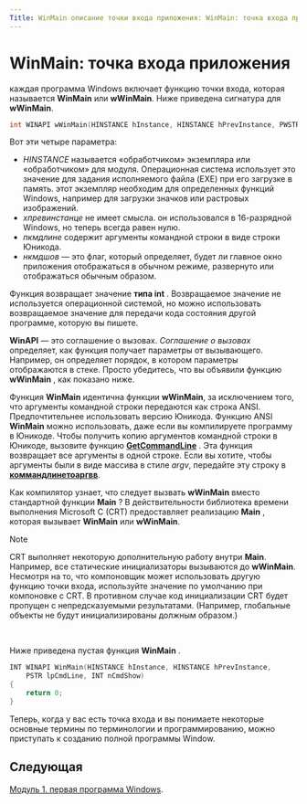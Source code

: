 ```yaml
---
Title: WinMain описание точки входа приложения: WinMain: точка входа приложения MS. AssetID: 389da5d4-d0f9-4339-be6c-0f4fecc59316 MS. Topic: статья MS. Date: 05/31/2018
---
```


# <a name="winmain-the-application-entry-point"></a>WinMain: точка входа приложения

каждая программа Windows включает функцию точки входа, которая называется **WinMain** или **wWinMain**. Ниже приведена сигнатура для **wWinMain**.


```C++
int WINAPI wWinMain(HINSTANCE hInstance, HINSTANCE hPrevInstance, PWSTR pCmdLine, int nCmdShow);
```



Вот эти четыре параметра:

-   *HINSTANCE* называется «обработчиком» экземпляра или «обработчиком» для модуля. Операционная система использует это значение для задания исполняемого файла (EXE) при его загрузке в память. этот экземпляр необходим для определенных функций Windows, например для загрузки значков или растровых изображений.
-   *хпревинстанце* не имеет смысла. он использовался в 16-разрядной Windows, но теперь всегда равен нулю.
-   *пкмдлине* содержит аргументы командной строки в виде строки Юникода.
-   *нкмдшов* — это флаг, который определяет, будет ли главное окно приложения отображаться в обычном режиме, развернуто или отображаться обычным образом.

Функция возвращает значение **типа int** . Возвращаемое значение не используется операционной системой, но можно использовать возвращаемое значение для передачи кода состояния другой программе, которую вы пишете.

**WinAPI** — это соглашение о вызовах. *Соглашение о вызовах* определяет, как функция получает параметры от вызывающего. Например, он определяет порядок, в котором параметры отображаются в стеке. Просто убедитесь, что вы объявили функцию **wWinMain** , как показано ниже.

Функция **WinMain** идентична функции **wWinMain**, за исключением того, что аргументы командной строки передаются как строка ANSI. Предпочтительнее использовать версию Юникода. Функцию ANSI **WinMain** можно использовать, даже если вы компилируете программу в Юникоде. Чтобы получить копию аргументов командной строки в Юникоде, вызовите функцию [**GetCommandLine**](/windows/desktop/api/processenv/nf-processenv-getcommandlinea) . Эта функция возвращает все аргументы в одной строке. Если вы хотите, чтобы аргументы были в виде массива в стиле *argv*, передайте эту строку в [**коммандлинетоаргвв**](/windows/desktop/api/shellapi/nf-shellapi-commandlinetoargvw).

Как компилятор узнает, что следует вызвать **wWinMain** вместо стандартной функции **Main** ? В действительности библиотека времени выполнения Microsoft C (CRT) предоставляет реализацию **Main** , которая вызывает **WinMain** или **wWinMain**.

> [!Note]  
> CRT выполняет некоторую дополнительную работу внутри **Main**. Например, все статические инициализаторы вызываются до **wWinMain**. Несмотря на то, что компоновщик может использовать другую функцию точки входа, используйте значение по умолчанию при компоновке с CRT. В противном случае код инициализации CRT будет пропущен с непредсказуемыми результатами. (Например, глобальные объекты не будут инициализированы должным образом.)

 

Ниже приведена пустая функция **WinMain** .


```C++
INT WINAPI WinMain(HINSTANCE hInstance, HINSTANCE hPrevInstance,
    PSTR lpCmdLine, INT nCmdShow)
{
    return 0;
}
```



Теперь, когда у вас есть точка входа и вы понимаете некоторые основные термины по терминологии и программированию, можно приступать к созданию полной программы Window.

## <a name="next"></a>Следующая

[Модуль 1. первая программа Windows](your-first-windows-program.md).

 

 
